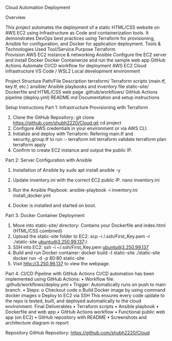Cloud Automation Deployment 

Overview

This project automates the deployment of a static HTML/CSS website on AWS EC2 using Infrastructure as Code and containerization tools. It demonstrates DevOps best practices using Terraform for provisioning, Ansible for configuration, and Docker for application deployment.
Tools & Technologies Used
Tool/Service	Purpose
Terraform	
Provision AWS EC2 instance & networking
Ansible	Configure the EC2 server and install Docker
Docker	Containerize and run the sample web app
GitHub Actions	Automate CI/CD workflow for deployment
AWS EC2	Cloud infrastructure
VS Code / WSL2	Local development environment

Project Structure
Path/File	Description
terraform/	Terraform scripts (main.tf, key.tf, etc.)
ansible/	Ansible playbooks and inventory file
static-site/	Dockerfile and HTML/CSS web page
.github/workflows/	GitHub Actions pipeline (deploy.yml)
README.md	Documentation and setup instructions


Setup Instructions
Part 1: Infrastructure Provisioning with Terraform
1.	Clone the GitHub Repository:
git clone https://github.com/shubh2220/Cloud.git
cd project
2.	Configure AWS credentials in your environment or via AWS CLI.
3.	Initialize and deploy with Terraform:  Refering main.tf and security_group.tf  to run :-
      terraform init 
terraform validate 
terraform plan 
terraform apply
4.	Confirm to create EC2 instance and output the public IP.
   
Part 2: Server Configuration with Ansible
1.	Installation of Ansible by 
     	sudo apt install ansible -y

2.	Update inventory.ini with the correct EC2 public IP.
	nano inventory.ini

3.	Run the Ansible Playbook:
	ansible-playbook -i inventory.ini install_docker.yml
4.	Docker is installed and started on boot.

Part 3: Docker Container Deployment
1.	Move into static-site/ directory: Contains your Dockerfile and index.html (HTML/CSS combined)
2.	Upload the static-site folder to EC2:
	scp -i /.ssh/First_Key.pem -r ./static-site ubuntu@3.250.99.137:/
3.	SSH into EC2:
	ssh -i ~/.ssh/First_Key.pem ubuntu@3.250.99.137
4.	Build and run Docker container:
	docker build -t static-site ./static-site
	docker run -d -p 80:80 static-site
5.	Visit  http://3.250.99.137  to view the webpage.
   
Part 4: CI/CD Pipeline with GitHub Actions 
CI/CD automation has been implemented using GitHub Actions:
•	Workflow file: .github/workflows/deploy.yml
•	Trigger: Automatically runs on push to main branch.
•	Steps:
o	Checkout code
o	Build Docker image by using command
      docker images
o	Deploy to EC2 via SSH
This ensures every code update to the repo is tested, built, and deployed automatically to the cloud environment.
Final Deliverables
• Terraform scripts
• Ansible playbook
• Dockerfile and web app
• GitHub Actions workflow
• Functional public web app (on EC2)
• GitHub repository with README
• Screenshots and architecture diagram in report


Repository
GitHub Repository: https://github.com/shubh2220/Cloud
